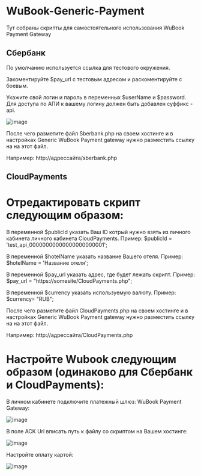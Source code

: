 # WuBook-Generic-Payment
Тут собраны скрипты для самостоятельного использования WuBook Payment Gateway

## Сбербанк

По умолчанию используется ссылка для тестового окружения.

Закоментируйте $pay_url с тестовым адресом и раскоментируйте с боевым.

Укажите свой логин и пароль в переменных $userName и $password. Для доступа по АПИ к вашему логину должен быть добавлен суффикс -api.

![image](https://user-images.githubusercontent.com/47315993/113978159-45beca00-984c-11eb-932a-cb810688a0ca.png)

После чего разметите файл Sberbank.php на своем хостинге и в настройках Generic WuBook Payment gateway нужно разместить ссылку на на этот файл.

Например: http://адрессайта/sberbank.php


## CloudPayments
# Отредактировать скрипт следующим образом: 

В переменной $publicId указать Ваш ID котрый нужно взять из личного кабинета личного кабинета CloudPayments. Пример: $publicId = 'test_api_00000000000000000000001';

В переменной $hotelName указать название Вашего отеля. Пример: $hotelName = 'Название отеля';

В переменной $pay_url указать адрес, где будет лежать скрипт. Пример: $pay_url = "https://somesite/CloudPayments.php";

В переменной  $currency указать используемую валюту. Пример: $currency= "RUB";

После чего разметите файл CloudPayments.php на своем хостинге и в настройках Generic WuBook Payment gateway нужно разместить ссылку на на этот файл.

Например: http://адрессайта/CloudPayments.php


# Настройтe Wubook следующим образом (одинаково для Сбербанк и CloudPayments):

В личном кабинете подключите платежный шлюз: WuBook Payment Gateway:

![image](https://user-images.githubusercontent.com/47315993/113978386-8fa7b000-984c-11eb-9df2-3482edea2c2b.png)

В поле ACK Url вписать путь к файлу со скриптом на Вашем хостинге:

![image](https://user-images.githubusercontent.com/47315993/113978418-99311800-984c-11eb-9c79-6c6e7ecf3ab7.png)

Настройте оплату картой:

![image](https://user-images.githubusercontent.com/47315993/113978457-a4844380-984c-11eb-97de-555fb1ec68a6.png)

